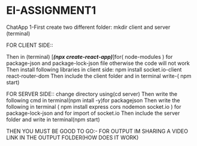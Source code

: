 # EI-ASSIGNMENT1
ChatApp
  1-First create two different folder:
  mkdir client and server (terminal)
  
  FOR CLIENT SIDE::
 
  Then in (terminal) [***(npx create-react-app)***]for(  node-modules ) for package-json and package-lock-json file otherwise the code will not work
  Then install following libraries in client side: npm install socket.io-client react-router-dom
  Then include the client folder and in terminal write-( npm start)
  
  FOR SERVER SIDE::
  change directory using(cd server)
  Then write the following cmd in terminal(npm intall -y)for packagejson 
  Then write the following in terminal ( npm install express cors nodemon socket.io ) for package-lock-json and for import of socket.io
  Then include the server folder and write in terminal(npm start)

  THEN YOU MUST BE GOOD TO GO:-
  FOR OUTPUT IM SHARING A VIDEO LINK IN THE OUTPUT FOLDER(HOW DOES IT WORK)
